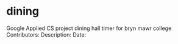 # dining
Google Applied CS project
dining hall timer for bryn mawr college 
Contributors:
Description:
Date:
